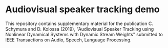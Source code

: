# Audiovisual speaker tracking demo

This repository contains supplementary material for the publication C. Schymura and D. Kolossa (2019), "Audiovisual Speaker Tracking using Nonlinear Dynamical Systems with Dynamic Stream Weights" submitted to IEEE Transactions on Audio, Speech, Language Processing.

